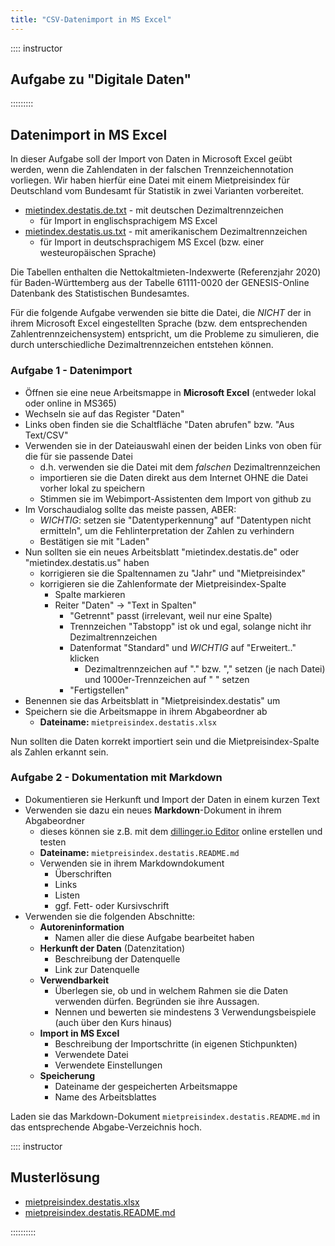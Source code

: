 ```yaml
---
title: "CSV-Datenimport in MS Excel"
---
```



:::: instructor
## Aufgabe zu "Digitale Daten"
:::::::::


## Datenimport in MS Excel

In dieser Aufgabe soll der Import von Daten in Microsoft Excel geübt werden, wenn die Zahlendaten in der falschen Trennzeichennotation vorliegen.
Wir haben hierfür eine Datei mit einem Mietpreisindex für Deutschland vom Bundesamt für Statistik in zwei Varianten vorbereitet.

- [mietindex.destatis.de.txt](https://raw.githubusercontent.com/Dr-Eberle-Zentrum/FDM-basics/main/instructors/data/mietindex.destatis.de.txt) - mit deutschen Dezimaltrennzeichen 
  - für Import in englischsprachigem MS Excel
- [mietindex.destatis.us.txt](https://raw.githubusercontent.com/Dr-Eberle-Zentrum/FDM-basics/main/instructors/data/mietindex.destatis.us.txt) - mit amerikanischem Dezimaltrennzeichen
  - für Import in deutschsprachigem MS Excel (bzw. einer westeuropäischen Sprache)
  
Die Tabellen enthalten die Nettokaltmieten-Indexwerte (Referenzjahr 2020) für Baden-Württemberg aus der Tabelle 61111-0020 der GENESIS-Online Datenbank des Statistischen Bundesamtes.

Für die folgende Aufgabe verwenden sie bitte die Datei, die *NICHT* der in ihrem Microsoft Excel eingestellten Sprache (bzw. dem entsprechenden Zahlentrennzeichensystem) entspricht, um die Probleme zu simulieren, die durch unterschiedliche Dezimaltrennzeichen entstehen können.

### Aufgabe 1 - Datenimport

- Öffnen sie eine neue Arbeitsmappe in **Microsoft Excel** (entweder lokal oder online in MS365)
- Wechseln sie auf das Register "Daten"
- Links oben finden sie die Schaltfläche "Daten abrufen" bzw. "Aus Text/CSV"
- Verwenden sie in der Dateiauswahl einen der beiden Links von oben für die für sie passende Datei
  - d.h. verwenden sie die Datei mit dem *falschen* Dezimaltrennzeichen
  - importieren sie die Daten direkt aus dem Internet OHNE die Datei vorher lokal zu speichern
  - Stimmen sie im Webimport-Assistenten dem Import von github zu
- Im Vorschaudialog sollte das meiste passen, ABER:
  - *WICHTIG*: setzen sie "Datentyperkennung" auf "Datentypen nicht ermitteln", um die Fehlinterpretation der Zahlen zu verhindern
  - Bestätigen sie mit "Laden"
- Nun sollten sie ein neues Arbeitsblatt "mietindex.destatis.de" oder "mietindex.destatis.us" haben
  - korrigieren sie die Spaltennamen zu "Jahr" und "Mietpreisindex"
  - korrigieren sie die Zahlenformate der Mietpreisindex-Spalte
    - Spalte markieren
    - Reiter "Daten" -> "Text in Spalten"
      - "Getrennt" passt (irrelevant, weil nur eine Spalte)
      - Trennzeichen "Tabstopp" ist ok und egal, solange nicht ihr Dezimaltrennzeichen
      - Datenformat "Standard" und *WICHTIG* auf "Erweitert.." klicken
        - Dezimaltrennzeichen auf "." bzw. "," setzen (je nach Datei) und 1000er-Trennzeichen auf " " setzen
      - "Fertigstellen"
- Benennen sie das Arbeitsblatt in "Mietpreisindex.destatis" um
- Speichern sie die Arbeitsmappe in ihrem Abgabeordner ab
  - **Dateiname:** `mietpreisindex.destatis.xlsx`

Nun sollten die Daten korrekt importiert sein und die Mietpreisindex-Spalte als Zahlen erkannt sein.

### Aufgabe 2 - Dokumentation mit Markdown

- Dokumentieren sie Herkunft und Import der Daten in einem kurzen Text
- Verwenden sie dazu ein neues **Markdown**-Dokument in ihrem Abgabeordner
  - dieses können sie z.B. mit dem [dillinger.io Editor](https://dillinger.io/) online erstellen und testen
  - **Dateiname:** `mietpreisindex.destatis.README.md`
  - Verwenden sie in ihrem Markdowndokument
    - Überschriften
    - Links
    - Listen
    - ggf. Fett- oder Kursivschrift
- Verwenden sie die folgenden Abschnitte:
  - **Autoreninformation**
    - Namen aller die diese Aufgabe bearbeitet haben
  - **Herkunft der Daten** (Datenzitation)
    - Beschreibung der Datenquelle
    - Link zur Datenquelle
  - **Verwendbarkeit**
    - Überlegen sie, ob und in welchem Rahmen sie die Daten verwenden dürfen. Begründen sie ihre Aussagen.
    - Nennen und bewerten sie mindestens 3 Verwendungsbeispiele (auch über den Kurs hinaus)
  - **Import in MS Excel**
    - Beschreibung der Importschritte (in eigenen Stichpunkten)
    - Verwendete Datei
    - Verwendete Einstellungen
  - **Speicherung**
    - Dateiname der gespeicherten Arbeitsmappe
    - Name des Arbeitsblattes


Laden sie das Markdown-Dokument `mietpreisindex.destatis.README.md` in das entsprechende Abgabe-Verzeichnis hoch.



:::: instructor

## Musterlösung

- [mietpreisindex.destatis.xlsx](data/mietpreisindex.destatis.xlsx)
- [mietpreisindex.destatis.README.md](data/mietpreisindex.destatis.README.md)

::::::::::



